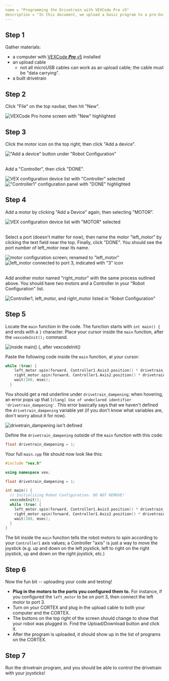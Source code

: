 ```yaml
---
name = "Programming the Drivetrain with VEXCode Pro v5"
description = "In this document, we upload a basic program to a pre-built drivetrain to make the robot move with driver control! If you haven't built the drivetrain already, refer to 'Building a Drivetrain'."
---
```


## Step 1

Gather materials:

- a computer with [VEXCode **_Pro_** v5](https://www.vexrobotics.com/vexcode/install/v5) installed
- an upload cable
  - not all microUSB cables can work as an upload cable; the cable must be "data carrying".
- a built drivetrain

## Step 2

Click "File" on the top navbar, then hit "New".



![VEXCode Pro home screen with "New" highlighted](./2-2-1.png)

## Step 3

Click the motor icon on the top right; then click "Add a device".



!["Add a device" button under "Robot Configuration"](./2-3-1.png)

\
Add a "Controller", then click "DONE".



![VEX configuration device list with "Controller" selected](./2-3-2.png)
!["Controller1" configuration panel with "DONE" highlighted](./2-3-3.png)



## Step 4

Add a motor by clicking "Add a Device" again, then selecting "MOTOR".



![VEX configuration device list with "MOTOR" selected](./2-4-1.png)

\
Select a port (doesn't matter for now), then name the motor "left_motor" by clicking the text field near the top. Finally, click "DONE". You should see the port number of left_motor near its name.



![motor configuration screen; renamed to "left_motor"](./2-4-2.png)
![left_motor connected to port 3, indicated with "3" icon](./2-4-3.png)

\
Add another motor named "right_motor" with the same process outlined above. You should have two motors and a Controller in your "Robot Configuration" list.



![Controller1, left_motor, and right_motor listed in "Robot Configuration"](./2-4-4.png)

## Step 5

Locate the `main` function in the code. The function starts with `int main() {` and ends with a `}` character. Place your cursor inside the `main` function, after the `vexcodeInit();` command.



![inside main() {, after vexcodeInit()](./2-5-1.png)

Paste the following code inside the `main` function, at your cursor:

```cpp
while (true) {
    left_motor.spin(forward, Controller1.Axis3.position() * drivetrain_dampening, percent); //spin drivetrain
    right_motor.spin(forward, Controller1.Axis2.position() * drivetrain_dampening, percent);
    wait(100, msec);
  }
```

You should get a red underline under `drivetrain_dampening`; when hovering, an error pops up that `[clang] Use of undeclared identifier 'drivetrain_dampening'`. This error basically says that we haven't defined the `drivetrain_dampening` variable yet (if you don't know what variables are, don't worry about it for now).



![drivetrain_dampening isn't defined](./2-5-2.png)

Define the `drivetrain_dampening` outside of the `main` function with this code:

```cpp
float drivetrain_dampening = 1;
```

Your full `main.cpp` file should now look like this:

```cpp
#include "vex.h"

using namespace vex;

float drivetrain_dampening = 1;

int main() {
  // Initializing Robot Configuration. DO NOT REMOVE!
  vexcodeInit();
  while (true) {
    left_motor.spin(forward, Controller1.Axis3.position() * drivetrain_dampening, percent); //spin drivetrain
    right_motor.spin(forward, Controller1.Axis2.position() * drivetrain_dampening, percent);
    wait(100, msec);
  }
}
```

The bit inside the `main` function tells the robot motors to spin according to your `Controller1` axis values; a Controller "axis" is just a way to move the joystick (e.g. up and down on the left joystick, left to right on the right joystick, up and down on the right joystick, etc.)

## Step 6

Now the fun bit -- uploading your code and testing!

- **Plug in the motors to the ports you configured them to.** For instance, if you configured the `left_motor` to be on port 3, then connect the left motor to port 3.
- Turn on your CORTEX and plug in the upload cable to both your computer and the CORTEX.
- The buttons on the top right of the screen should change to show that your robot was plugged in. Find the Upload/Download button and click it.
- After the program is uploaded, it should show up in the list of programs on the CORTEX.

## Step 7

Run the drivetrain program, and you should be able to control the drivetrain with your joysticks!
